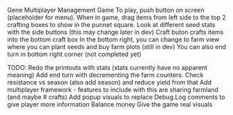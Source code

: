 Gene Multiplayer Management Game
To play, push button on screen (placeholder for menu).
When in game, drag items from left side to the top 2 crafting boxes to show in the punnet square.
Look at different seed stats with the side buttons (this may change later in dev)
Craft buton crafts items into the bottom craft box
In the bottom right, you can change to farm view where you can plant seeds and buy farm plots (still in dev)
You can also end turn in bottom right corner (not completed yet)

TODO:
Redo the printouts with stats (stats currently have no apparent meaning)
Add end turn with decrementing the farm counters. Check resistance vs season (also add season) and reduce yield from that
Add multiplayer framework - features to include with this are sharing farmland (and maybe # crafts)
Add popup visuals to replace Debug.Log comments to give player more information
Balance money
Give the game real visuals
